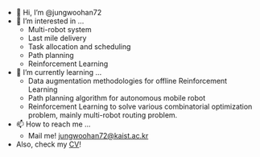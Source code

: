 - 👋 Hi, I’m @jungwoohan72
- 👀 I’m interested in ...
  - Multi-robot system
  - Last mile delivery
  - Task allocation and scheduling
  - Path planning
  - Reinforcement Learning
- 🌱 I’m currently learning ...
  - Data augmentation methodologies for offline Reinforcement Learning
  - Path planning algorithm for autonomous mobile robot
  - Reinforcement Learning to solve various combinatorial optimization problem, mainly multi-robot routing problem.
- 📫 How to reach me ...
  - Mail me! jungwoohan72@kaist.ac.kr
- Also, check my [CV](https://jungwoohan.notion.site/Jungwoo-Han-315fd2a1442d4d66839e00cd9288ca3c)!

<!---
jungwoohan72/jungwoohan72 is a ✨ special ✨ repository because its `README.md` (this file) appears on your GitHub profile.
You can click the Preview link to take a look at your changes.
--->
